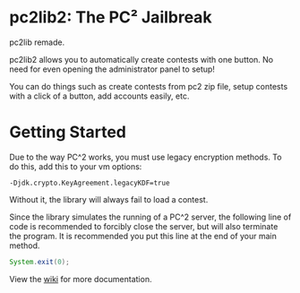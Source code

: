 # pc2lib2: The PC² Jailbreak
pc2lib remade.

pc2lib2 allows you to automatically create contests with one button. No need for even opening the administrator panel to setup!

You can do things such as create contests from pc2 zip file, setup contests with a click of a button, add accounts easily, etc.

# Getting Started

Due to the way PC^2 works, you must use legacy encryption methods. To do this, add this to your vm options:

```
-Djdk.crypto.KeyAgreement.legacyKDF=true
```

Without it, the library will always fail to load a contest.

Since the library simulates the running of a PC^2 server, the following line of code is recommended to forcibly close the server, but will also terminate the program. It is recommended you put this line at the end of your main method.

```java
System.exit(0);
```

View the [wiki](https://github.com/lingfeishengtian/pc2lib2/wiki) for more documentation.
